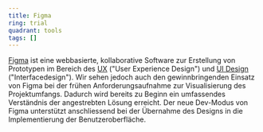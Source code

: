```yaml
---
title: Figma
ring: trial
quadrant: tools
tags: []
---
```


[Figma][figma] ist eine webbasierte, kollaborative Software zur Erstellung von Prototypen im Bereich des [UX][ux] ("User
Experience Design") und [UI Design][ui-design] ("Interfacedesign"). Wir sehen jedoch auch den gewinnbringenden Einsatz
von Figma bei der frühen Anforderungsaufnahme zur Visualisierung des Projektumfangs. Dadurch wird bereits zu Beginn ein
umfassendes Verständnis der angestrebten Lösung erreicht. Der neue Dev-Modus von Figma unterstützt anschliessend bei der
Übernahme des Designs in die Implementierung der Benutzeroberfläche.

[figma]: https://www.figma.com
[ux]: https://de.wikipedia.org/wiki/User_Experience_Design
[ui-design]: https://de.wikipedia.org/wiki/Interfacedesign